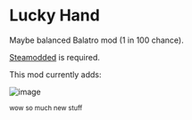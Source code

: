 # Lucky Hand
Maybe balanced Balatro mod (1 in 100 chance).

[Steamodded](https://github.com/Steamopollys/Steamodded/archive/refs/heads/main.zip) is required.

This mod currently adds:

![image](https://github.com/user-attachments/assets/8d317e92-0e9a-4580-b1c8-1cb24116388b)

<sup>wow so much new stuff<sup>
